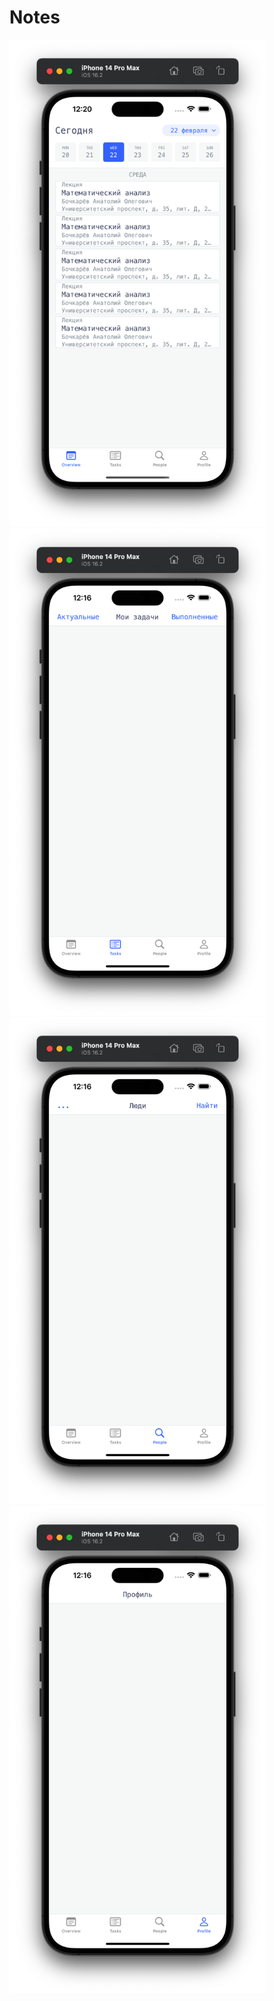 # Notes
<img src= "https://github.com/tzopiz/AppInfo/blob/timetable/Screenshot%201.png" 
     alt="Screenshot" width="410"/> <img src= "https://github.com/tzopiz/AppInfo/blob/timetable/Screenshot%202.png"
     alt="Screenshot" width="410"/> <img src= "https://github.com/tzopiz/AppInfo/blob/timetable/Screenshot%203.png" 
     alt="Screenshot" width="410"/> <img src= "https://github.com/tzopiz/AppInfo/blob/timetable/Screenshot%204.png" 
     alt="Screenshot" width="410"/>
